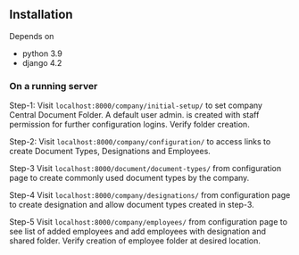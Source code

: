 ## Installation

Depends on
* python 3.9
* django 4.2

### On a running server

Step-1:
Visit
```localhost:8000/company/initial-setup/```
to set company Central Document Folder.
A default user admin.<short-code> is created with staff permission for further configuration logins.
Verify folder creation.


Step-2:
Visit
```localhost:8000/company/configuration/```
to access links to create Document Types, Designations and Employees.

Step-3
Visit
```localhost:8000/document/document-types/```
from configuration page to create commonly used document types by the company.

Step-4
Visit
```localhost:8000/company/designations/```
from configuration page to create designation and allow document types created in step-3.

Step-5
Visit
```localhost:8000/company/employees/```
from configuration page to see list of added employees and add employees with designation and shared folder.
Verify creation of employee folder at desired location. 